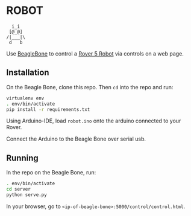 ROBOT
=====

```text
  i_i
 [@_@]
/|___|\
 d   b
```

Use
[BeagleBone](http://beagleboard.org/Products/BeagleBone)
to control a [Rover 5 Robot](https://www.sparkfun.com/products/10336)
via controls on a web page.

Installation
----

On the Beagle Bone, clone this repo. Then `cd` into the repo and run:

```bash
virtualenv env
. env/bin/activate
pip install -r requirements.txt
```

Using Arduino-IDE, load `robot.ino` onto the arduino connected to your Rover.

Connect the Arduino to the Beagle Bone over serial usb.

Running
---

In the repo on the Beagle Bone, run:
```bash
. env/bin/activate
cd server
python serve.py
```

In your browser, go to `<ip-of-beagle-bone>:5000/control/control.html`.
